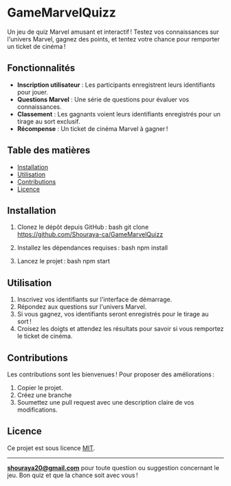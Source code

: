 # GameMarvelQuizz
Un jeu de quiz Marvel amusant et interactif ! Testez vos connaissances sur l'univers Marvel, gagnez des points, et tentez votre chance pour remporter un ticket de cinéma !

## Fonctionnalités
- **Inscription utilisateur** : Les participants enregistrent leurs identifiants pour jouer.
- **Questions Marvel** : Une série de questions pour évaluer vos connaissances.
- **Classement** : Les gagnants voient leurs identifiants enregistrés pour un tirage au sort exclusif.
- **Récompense** : Un ticket de cinéma Marvel à gagner !

## Table des matières
- [Installation](#installation)
- [Utilisation](#utilisation)
- [Contributions](#contributions)
- [Licence](#licence)

## Installation
1. Clonez le dépôt depuis GitHub :
   bash
   git clone https://github.com/Shouraya-ca/GameMarvelQuizz
   
2. Installez les dépendances requises :
   bash
   npm install
   
3. Lancez le projet :
   bash
   npm start
   

## Utilisation
1. Inscrivez vos identifiants sur l'interface de démarrage.
2. Répondez aux questions sur l'univers Marvel.
3. Si vous gagnez, vos identifiants seront enregistrés pour le tirage au sort !
4. Croisez les doigts et attendez les résultats pour savoir si vous remportez le ticket de cinéma.

## Contributions
Les contributions sont les bienvenues ! Pour proposer des améliorations :
1. Copier le projet.
2. Créez une branche
3. Soumettez une pull request avec une description claire de vos modifications.

## Licence
Ce projet est sous licence [MIT](LICENSE).

---

 **shouraya20@gmail.com** pour toute question ou suggestion concernant le jeu. Bon quiz et que la chance soit avec vous ! 
